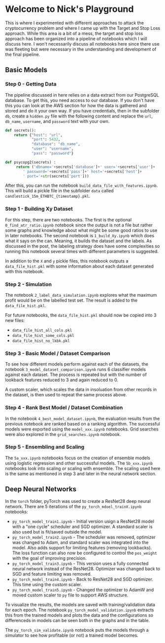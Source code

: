 # Welcome to Nick's Playground

This is where I experimented with different approaches to attack the cryptocurrency problem and where I came up with the Target and Stop Loss approach.  While this area is a bit of a mess, the target and stop loss approach has been organized into a pipeline of notebooks which I will discuss here.  I won't necessarily discuss all notebooks here since there use was fleeting but were necessary in the understanding and development of the final pipeline.


## Basic Models

### Step 0 - Getting Data

The pipeline discussed in here relies on a data extract from our PostgreSQL database.  To get this, you need access to our database.  If you don't have this you can look at the AWS section for how the data is gathered and stored and do it your own way.  If you have credentials, then in the subfolder `db`, create a `hidden.py` file with the following content and replace the `url`, `db_name`, `username`, and `password` text with your own.

```python
def secrets():
    return {"host": "url",
            "port": 5432,
            "database": "db_name",
            "user": "username",
            "pass": "password"}

def psycopg2(secrets) :
     return ('dbname='+secrets['database']+' user='+secrets['user']+
        ' password='+secrets['pass']+' host='+secrets['host']+
        ' port='+str(secrets['port']))
```

After this, you can run the notebook `build_data_file_with_features.ipynb`.  This will build a pickle file in the subfolder `data` called `candlestick_15m_ETHBTC_{timestamp}.pkl`.

### Step 1 - Building Xy Dataset

For this step, there are two notebooks.  The first is the optional `0_find_atr_ratio.ipynb` notebook since the output is not a file but rather some graphs and knowledge about what might be some good ratios to use in later notebooks.  The second notebook is `1_build_Xy.ipynb` which does what it says on the can.  Meaning, it builds the dataset and the labels.  As discussed in the post, the labeling strategy does have some complexities so running this notebook several times with different parameters is suggested.

In addition to the `X` and `y` pickle files, this notebook outputs a `data_file_hist.pkl` with some information about each dataset generated with this notebook.

### Step 2 - Simulation

The notebook `2_label_data_simulation.ipynb` explores what the maximum profit would be on the labelled test set.  The result is added to the `data_file_hist.pkl`.

For future notebooks, the `data_file_hist.pkl` should now be copied into 3 new files:

- `data_file_hist_all_cols.pkl`
- `data_file_hist_some_cols.pkl`
- `data_file_hist_no_lkbk.pkl`

### Step 3 - Basic Model / Dataset Comparison

To see how different models perform against each of the datasets, the notebook `3_model_dataset_comparison.ipynb` runs 6 classifier models against each dataset.  The process is repeated but with the number of lookback features reduced to 3 and again reduced to 0.

A custom scaler, which scales the data in insoluation from other records in the dataset, is then used to repeat the same process above.


### Step 4 - Rank Best Model / Dataset Combination

In the notebook `4_best_model_dataset.ipynb`, the evaluation results from the previous notebook are ranked based on a ranking algorithm. The successful models were exported using the `model_xxx.ipynb` notebooks.  Grid searches were also explored in the `grid_searches.ipynb` notebook.


### Step 5 - Ensembling and Scaling

The `5a_xxx.ipynb` notebooks focus on the creation of ensemble models using logistic regression and other successful models.  The `5b_xxx.ipynb` notebooks look into scaling or scaling with ensemble.  The scaling used here is the same as mentioned in step 3 and later in the neural network section.

## Deep Neural Networks

In the `torch` folder, pyTorch was used to create a ResNet28 deep neural network.  There are 5 iterations of the `py_torch_mdoel_trainX.ipynb` notebooks:

- `py_torch_model_train1.ipynb` - Initial version usign a ResNet28 model with a "one cycle" scheduler and SGD optimizer.  A standard scaler is also used but is fit/saved outside the model.
- `py_torch_model_train2.ipynb` - The scheduler was removed, optimizer was changed to Adam, and standard scaler was integrated into the model.  Also adds support for limiting features (removing lookbacks).  The loss function can also now be configured to control the `pos_weight` with the goal of improving precision.
- `py_torch_model_train3.ipynb` - This version uses a fully connected neural network instead of the ResNet28.  Optimizer was changed back to SGD and feature limiting was removed.
- `py_torch_model_train4.ipynb` - Back to ResNet28 and SGD optimizer.  This time using the custom scaler.
- `py_torch_model_train5.ipynb` - Changed the optimizer to AdamW and moved custom scaler to `py` file to support AWS structure.

To visualize the results, the models are saved with training/validation data for each epoch.  The notebook `py_torch_model_validation.ipynb` extracts this from the trained models and plots the data and the configurations so differenceds in models can be seen both in the graphs and in the table.

The `py_torch_sim_validate.ipynb` notebook puts the models through a simulator to see how profitable (or not) a trained model becomes.
